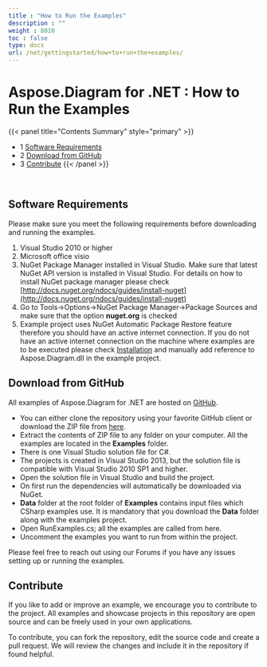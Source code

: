 ```yaml
---
title : "How to Run the Examples" 
description : "" 
weight : 8010 
toc : false
type: docs
url: /net/gettingstarted/how+to+run+the+examples/
---
```


# Aspose.Diagram for .NET : How to Run the Examples


{{< panel title="Contents Summary" style="primary" >}}
*   1 [Software Requirements](#software-requirements)
*   2 [Download from GitHub](#download-from-github)
*   3 [Contribute](#contribute)
{{< /panel >}}
 

 

## Software Requirements

Please make sure you meet the following requirements before downloading and running the examples.

1.  Visual Studio 2010 or higher
2.  Microsoft office visio
3.  NuGet Package Manager installed in Visual Studio. Make sure that latest NuGet API version is installed in Visual Studio. For details on how to install NuGet package manager please check [http://docs.nuget.org/ndocs/guides/install-nuget](http://docs.nuget.org/ndocs/guides/install-nuget)
4.  Go to Tools->Options->NuGet Package Manager->Package Sources and make sure that the option **nuget.org** is checked
5.  Example project uses NuGet Automatic Package Restore feature therefore you should have an active internet connection. If you do not have an active internet connection on the machine where examples are to be executed please check [Installation](https://docs2.aspose.com/diagram/net/gettingstarted/installation) and manually add reference to Aspose.Diagram.dll in the example project.

## Download from GitHub

All examples of Aspose.Diagram for .NET are hosted on [GitHub](https://github.com/aspose-diagram/Aspose.Diagram-for-.NET).

*   You can either clone the repository using your favorite GitHub client or download the ZIP file from [here](https://github.com/aspose-diagram/Aspose.Diagram-for-.NET/archive/master.zip).
*   Extract the contents of ZIP file to any folder on your computer. All the examples are located in the **Examples** folder.
*   There is one Visual Studio solution file for C#.
*   The projects is created in Visual Studio 2013, but the solution file is compatible with Visual Studio 2010 SP1 and higher.
*   Open the solution file in Visual Studio and build the project.
*   On first run the dependencies will automatically be downloaded via NuGet.
*   **Data** folder at the root folder of **Examples** contains input files which CSharp examples use. It is mandatory that you download the **Data** folder along with the examples project.
*   Open RunExamples.cs; all the examples are called from here.
*   Uncomment the examples you want to run from within the project.

Please feel free to reach out using our Forums if you have any issues setting up or running the examples.

## Contribute

If you like to add or improve an example, we encourage you to contribute to the project. All examples and showcase projects in this repository are open source and can be freely used in your own applications.

To contribute, you can fork the repository, edit the source code and create a pull request. We will review the changes and include it in the repository if found helpful.

